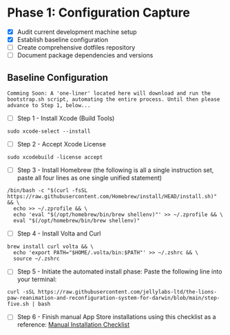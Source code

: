 Phase 1: Configuration Capture
==============================
- [x] Audit current development machine setup
- [x] Establish baseline configuration
- [ ] Create comprehensive dotfiles repository
- [ ] Document package dependencies and versions
## Baseline Configuration
```
Comming Soon: A 'one-liner' located here will download and run the bootstrap.sh script, automating the entire process. Until then please advance to Step 1, below...
```


- [ ] Step 1 - Install Xcode (Build Tools)
```
sudo xcode-select --install
```

- [ ] Step 2 - Accept Xcode License
```
sudo xcodebuild -license accept
```

- [ ] Step 3 - Install Homebrew (the following is all a single instruction set, paste all four lines as one single unified statement)
```
/bin/bash -c "$(curl -fsSL https://raw.githubusercontent.com/Homebrew/install/HEAD/install.sh)" && \
  echo >> ~/.zprofile && \
  echo 'eval "$(/opt/homebrew/bin/brew shellenv)"' >> ~/.zprofile && \
  eval "$(/opt/homebrew/bin/brew shellenv)"
```

- [ ] Step 4 - Install Volta and Curl
```
brew install curl volta && \
  echo 'export PATH="$HOME/.volta/bin:$PATH"' >> ~/.zshrc && \
  source ~/.zshrc
```

- [ ] Step 5 - Initiate the automated install phase:
Paste the following line into your terminal:
```
curl -sSL https://raw.githubusercontent.com/jellylabs-ltd/the-lions-paw-reanimation-and-reconfiguration-system-for-darwin/blob/main/step-five.sh | bash
```


- [ ] Step 6 - Finish manual App Store installations using this checklist as a reference:
[Manual Installation Checklist](https://github.com/jellylabs-ltd/the-lions-paw-reanimation-and-reconfiguration-system-for-darwin/blob/main/manual-install.md)
